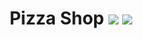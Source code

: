 <h1 align='center'>Pizza Shop <img src='/src/assets/react.svg' width={42}/> <img src='/src/assets/vite.svg' width={42}/></h1>




